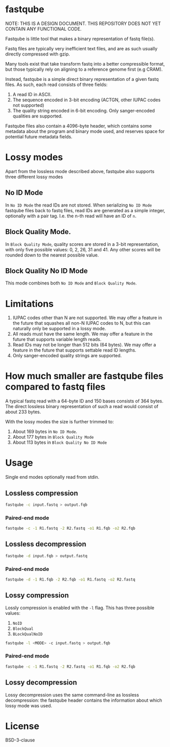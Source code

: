 fastqube
========

NOTE: THIS IS A DESIGN DOCUMENT. THIS REPOSITORY DOES NOT YET CONTAIN
ANY FUNCTIONAL CODE. 

Fastqube is little tool that makes a binary representation of fastq file(s).

Fastq files are typically very inefficient text files, and are as such 
usually directly compressed with gzip. 

Many tools exist that take transform fastq into a better compressible format, 
but those typically rely on aligning to a reference genome first (e.g CRAM).

Instead, fastqube is a simple direct binary representation of a given fastq 
files. As such, each read consists of three fields:

1. A read ID in ASCII. 
2. The sequence encoded in 3-bit encoding (ACTGN, other IUPAC codes 
not supported)
3. The quality string encoded in 6-bit encoding. Only sanger-encoded qualities
are supported. 

Fastqube files also contain a 4096-byte header, which contains some metadata 
about the program and binary mode used, and reserves space for potential future
metadata fields.

# Lossy modes

Apart from the lossless mode described above, fastqube also supports three
different lossy modes

## No ID Mode

In `No ID Mode` the read IDs are not stored. When serializing `No ID Mode` 
fastqube files back to fastq files, read IDs are generated as a simple
integer, optionally with a pair tag. I.e. the n-th read will have an ID
of `n`. 


## Block Quality Mode. 

In `Block Quality Mode`, quality scores are stored in a 3-bit representation,
with only five possible values: 0, 2, 26, 31 and 41. Any other scores
will be rounded down to the nearest possible value. 


## Block Quality No ID Mode

This mode combines both `No ID Mode` and `Block Quality Mode`. 


# Limitations

1. IUPAC codes other than N are not supported. We may offer a feature in the
future that squashes all non-N IUPAC codes to N, but this can naturally
only be supported in a lossy mode. 
2. All reads must have the same length. We may offer a feature in the future
that supports variable length reads. 
3. Read IDs may not be longer than 512 bits (64 bytes). We may offer a feature
in the future that supports settable read ID lengths. 
4. Only sanger-encoded quality strings are supported. 


# How much smaller are fastqube files compared to fastq files

A typical fastq read with a 64-byte ID and 150 bases consists of 364 bytes. 
The direct lossless binary representation of such a read would consist of
about 233 bytes. 

With the lossy modes the size is further trimmed to:

1. About 169 bytes in `No ID Mode`.
2. About 177 bytes in `Block Quality Mode`
3. About 113 bytes in `Block Quality No ID Mode`


# Usage

Single end modes optionally read from stdin. 

## Lossless compression 
```bash
fastqube -c input.fastq > output.fqb
```

### Paired-end mode
```bash
fastqube -c -1 R1.fastq -2 R2.fastq -o1 R1.fqb -o2 R2.fqb
```

## Lossless decompression
```bash
fastqube -d input.fqb > output.fastq
```

### Paired-end mode
```bash
fastqube -d -1 R1.fqb -2 R2.fqb -o1 R1.fastq -o2 R2.fastq
```

## Lossy compression
Lossly compression is enabled with the `-l` flag. This has three possible
values:

1. `NoID`
2. `BlockQual`
3. `BLockQualNoID`

```bash
fastqube -l <MODE> -c input.fastq > output.fqb
```

### Paired-end mode
```bash
fastqube -c -1 R1.fastq -2 R2.fastq -o1 R1.fqb -o2 R2.fqb
```

## Lossy decompression

Lossy decompression uses the same command-line as lossless decompression:
the fastqube header contains the information about which lossy mode was used.


# License

BSD-3-clause 